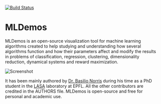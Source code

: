 [![Build Status](https://travis-ci.org/billyonthemountain/mldemos.svg?branch=master)](https://travis-ci.org/billyonthemountain/mldemos)

# MLDemos
MLDemos is an open-source visualization tool for machine learning algorithms created to help studying and understanding how several algorithms function and how their parameters affect and modify the results in problems of classification, regression, clustering, dimensionality reduction, dynamical systems and reward maximization.

![Screenshot](http://img.youtube.com/vi/9yRs0WwLJGE/0.jpg)

It has been mainly authored by [Dr. Basilio Norris](http://mldemos.b4silio.com/) during his time as a PhD student in the [LASA](http://lasa.epfl.ch/) laboratory at EPFL. All the other contributors are credited in the AUTHORS file. MLDemos is open-source and free for personal and academic use.
